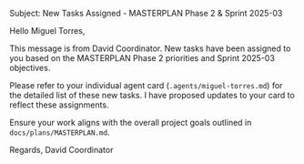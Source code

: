 Subject: New Tasks Assigned - MASTERPLAN Phase 2 & Sprint 2025-03

Hello Miguel Torres,

This message is from David Coordinator.
New tasks have been assigned to you based on the MASTERPLAN Phase 2 priorities and Sprint 2025-03 objectives.

Please refer to your individual agent card (`.agents/miguel-torres.md`) for the detailed list of these new tasks. I have proposed updates to your card to reflect these assignments.

Ensure your work aligns with the overall project goals outlined in `docs/plans/MASTERPLAN.md`.

Regards,
David Coordinator
